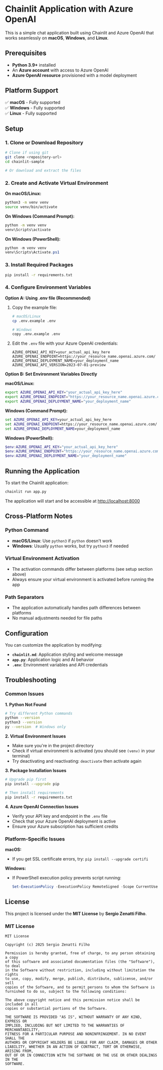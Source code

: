 # Chainlit Application with Azure OpenAI

This is a simple chat application built using Chainlit and Azure OpenAI that works seamlessly on **macOS**, **Windows**, and **Linux**.

## Prerequisites

- **Python 3.9+** installed
- An **Azure account** with access to Azure OpenAI
- **Azure OpenAI resource** provisioned with a model deployment

## Platform Support

✅ **macOS** - Fully supported  
✅ **Windows** - Fully supported  
✅ **Linux** - Fully supported  

## Setup

### 1. Clone or Download Repository
```bash
# Clone if using git
git clone <repository-url>
cd chainlit-sample

# Or download and extract the files
```

### 2. Create and Activate Virtual Environment

**On macOS/Linux:**
```bash
python3 -m venv venv
source venv/bin/activate
```

**On Windows (Command Prompt):**
```cmd
python -m venv venv
venv\Scripts\activate
```

**On Windows (PowerShell):**
```powershell
python -m venv venv
venv\Scripts\Activate.ps1
```

### 3. Install Required Packages
```bash
pip install -r requirements.txt
```

### 4. Configure Environment Variables

**Option A: Using .env file (Recommended)**
1. Copy the example file:
   ```bash
   # macOS/Linux
   cp .env.example .env
   
   # Windows
   copy .env.example .env
   ```

2. Edit the `.env` file with your Azure OpenAI credentials:
   ```env
   AZURE_OPENAI_API_KEY=your_actual_api_key_here
   AZURE_OPENAI_ENDPOINT=https://your_resource_name.openai.azure.com/
   AZURE_OPENAI_DEPLOYMENT_NAME=your_deployment_name
   AZURE_OPENAI_API_VERSION=2023-07-01-preview
   ```

**Option B: Set Environment Variables Directly**

**macOS/Linux:**
```bash
export AZURE_OPENAI_API_KEY="your_actual_api_key_here"
export AZURE_OPENAI_ENDPOINT="https://your_resource_name.openai.azure.com/"
export AZURE_OPENAI_DEPLOYMENT_NAME="your_deployment_name"
```

**Windows (Command Prompt):**
```cmd
set AZURE_OPENAI_API_KEY=your_actual_api_key_here
set AZURE_OPENAI_ENDPOINT=https://your_resource_name.openai.azure.com/
set AZURE_OPENAI_DEPLOYMENT_NAME=your_deployment_name
```

**Windows (PowerShell):**
```powershell
$env:AZURE_OPENAI_API_KEY="your_actual_api_key_here"
$env:AZURE_OPENAI_ENDPOINT="https://your_resource_name.openai.azure.com/"
$env:AZURE_OPENAI_DEPLOYMENT_NAME="your_deployment_name"
```

## Running the Application

To start the Chainlit application:

```bash
chainlit run app.py
```

The application will start and be accessible at [http://localhost:8000](http://localhost:8000)

## Cross-Platform Notes

### Python Command
- **macOS/Linux**: Use `python3` if `python` doesn't work
- **Windows**: Usually `python` works, but try `python3` if needed

### Virtual Environment Activation
- The activation commands differ between platforms (see setup section above)
- Always ensure your virtual environment is activated before running the app

### Path Separators
- The application automatically handles path differences between platforms
- No manual adjustments needed for file paths

## Configuration

You can customize the application by modifying:
- **`chainlit.md`**: Application styling and welcome message
- **`app.py`**: Application logic and AI behavior
- **`.env`**: Environment variables and API credentials

## Troubleshooting

### Common Issues

**1. Python Not Found**
```bash
# Try different Python commands
python --version
python3 --version
py --version  # Windows only
```

**2. Virtual Environment Issues**
- Make sure you're in the project directory
- Check if virtual environment is activated (you should see `(venv)` in your terminal)
- Try deactivating and reactivating: `deactivate` then activate again

**3. Package Installation Issues**
```bash
# Upgrade pip first
pip install --upgrade pip

# Then install requirements
pip install -r requirements.txt
```

**4. Azure OpenAI Connection Issues**
- Verify your API key and endpoint in the `.env` file
- Check that your Azure OpenAI deployment is active
- Ensure your Azure subscription has sufficient credits

### Platform-Specific Issues

**macOS:**
- If you get SSL certificate errors, try: `pip install --upgrade certifi`

**Windows:**
- If PowerShell execution policy prevents script running:
  ```powershell
  Set-ExecutionPolicy -ExecutionPolicy RemoteSigned -Scope CurrentUser
  ```

## License

This project is licensed under the **MIT License** by **Sergio Zenatti Filho**.

### MIT License

```
MIT License

Copyright (c) 2025 Sergio Zenatti Filho

Permission is hereby granted, free of charge, to any person obtaining a copy
of this software and associated documentation files (the "Software"), to deal
in the Software without restriction, including without limitation the rights
to use, copy, modify, merge, publish, distribute, sublicense, and/or sell
copies of the Software, and to permit persons to whom the Software is
furnished to do so, subject to the following conditions:

The above copyright notice and this permission notice shall be included in all
copies or substantial portions of the Software.

THE SOFTWARE IS PROVIDED "AS IS", WITHOUT WARRANTY OF ANY KIND, EXPRESS OR
IMPLIED, INCLUDING BUT NOT LIMITED TO THE WARRANTIES OF MERCHANTABILITY,
FITNESS FOR A PARTICULAR PURPOSE AND NONINFRINGEMENT. IN NO EVENT SHALL THE
AUTHORS OR COPYRIGHT HOLDERS BE LIABLE FOR ANY CLAIM, DAMAGES OR OTHER
LIABILITY, WHETHER IN AN ACTION OF CONTRACT, TORT OR OTHERWISE, ARISING FROM,
OUT OF OR IN CONNECTION WITH THE SOFTWARE OR THE USE OR OTHER DEALINGS IN THE
SOFTWARE.
```


